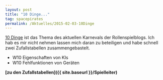 ```yaml
---
layout: post
title: "10 Dinge..."
tag: spacepirates
permalink: /Aktuelles/2015-02-03-10Dinge
---
```


[10 Dinge](https://greifenklaue.wordpress.com/2015/02/01/rsp-blog-karneval-10-dinge-eroffnung-und-einladung/) ist das Thema des aktuellen Karnevals der Rollenspielblogs. Ich hab es mir nicht nehmen lassen mich daran zu beteiligen und habe schnell zwei Zufallstabellen zusammengebastelt.

- W10 Eigenschaften von KIs
- W10 Fehlfunktionen von Geräten

**[zu den Zufallstabellen]({{ site.baseurl }}/Spielleiter)**

<img alt="" src="{{ site.baseurl }}/assets/pics/jcgames/gallery/diverse/tn2/rspkarneval.png" />


